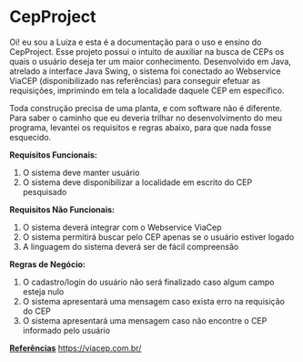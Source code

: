# CepProject
Oi! eu sou a Luíza e esta é a documentação para o uso e ensino do CepProject. Esse projeto possui o intuito de auxiliar na busca de CEPs os quais o usuário deseja ter um maior conhecimento. Desenvolvido em Java, atrelado a interface Java Swing, o sistema foi conectado ao Webservice ViaCEP (disponibilizado nas referências) para conseguir efetuar as requisições, imprimindo em tela a localidade daquele CEP em específico. 

Toda construção precisa de uma planta, e com software não é diferente. Para saber o caminho que eu deveria trilhar no desenvolvimento do meu programa, levantei os requisitos e regras abaixo, para que nada fosse esquecido.

<b>Requisitos Funcionais:</b> <br>
1. O sistema deve manter usuário <br>
2. O sistema deve disponibilizar a localidade em escrito do CEP pesquisado <br>

<b>Requisitos Não Funcionais:</b> <br>
1. O sistema deverá integrar com o Webservice ViaCep <br>
2. O sistema permitirá buscar pelo CEP apenas se o usuário estiver logado <br>
3. A linguagem do sistema deverá ser de fácil compreensão <br>

<b>Regras de Negócio:</b> <br>
1. O cadastro/login do usuário não será finalizado caso algum campo esteja nulo  <br>
2. O sistema apresentará uma mensagem caso exista erro na requisição do CEP <br>
3. O sistema apresentará uma mensagem caso não encontre o CEP informado pelo usuário <br>

<u><b>Referências</b></u>
https://viacep.com.br/
